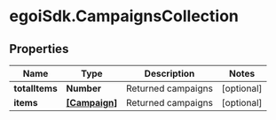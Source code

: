 # egoiSdk.CampaignsCollection

## Properties
Name | Type | Description | Notes
------------ | ------------- | ------------- | -------------
**totalItems** | **Number** | Returned campaigns | [optional] 
**items** | [**[Campaign]**](Campaign.md) | Returned campaigns | [optional] 


